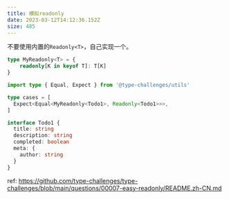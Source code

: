 ```yaml
---
title: 模拟readonly
date: 2023-03-12T14:12:36.152Z
size: 485
---
```

不要使用内置的`Readonly<T>`，自己实现一个。

```ts
type MyReadonly<T> = {
    readonly[K in keyof T]: T[K]
}

import type { Equal, Expect } from '@type-challenges/utils'

type cases = [
  Expect<Equal<MyReadonly<Todo1>, Readonly<Todo1>>>,
]

interface Todo1 {
  title: string
  description: string
  completed: boolean
  meta: {
    author: string
  }
}
```

ref:
https://github.com/type-challenges/type-challenges/blob/main/questions/00007-easy-readonly/README.zh-CN.md

